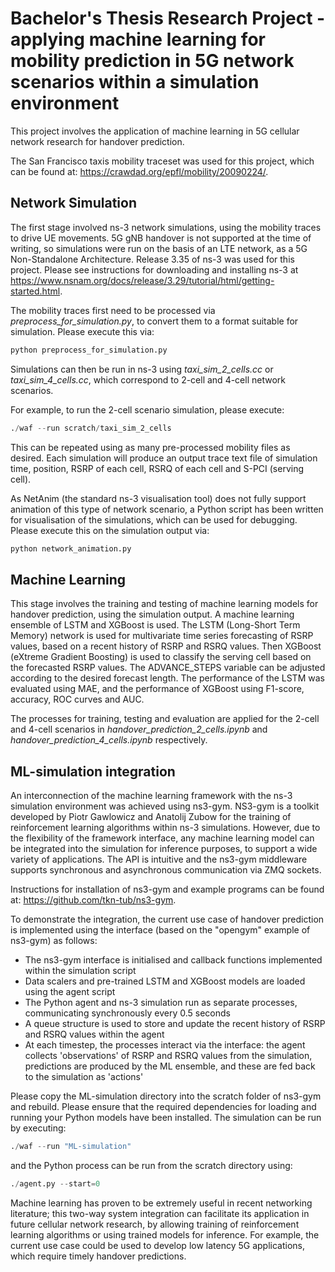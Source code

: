 ﻿# Bachelor's Thesis Research Project - applying machine learning for mobility prediction in 5G network scenarios within a simulation environment


This project involves the application of machine learning in 5G cellular network research for handover prediction.

The San Francisco taxis mobility traceset was used for this project, which can be found at: https://crawdad.org/epfl/mobility/20090224/.

## Network Simulation

The first stage involved ns-3 network simulations, using the mobility traces to drive UE movements. 5G gNB handover is not supported at the time of writing, so simulations were run on the basis of an LTE network, as a 5G Non-Standalone Architecture. Release 3.35 of ns-3 was used for this project. Please see instructions for downloading and installing ns-3 at https://www.nsnam.org/docs/release/3.29/tutorial/html/getting-started.html.

The mobility traces first need to be processed via _preprocess_for_simulation.py_, to convert them to a format suitable for simulation. Please execute this via:

```Python
python preprocess_for_simulation.py
```

Simulations can then be run in ns-3 using _taxi_sim_2_cells.cc_ or _taxi_sim_4_cells.cc_, which correspond to 2-cell and 4-cell network scenarios.

For example, to run the 2-cell scenario simulation, please execute:

```Python
./waf --run scratch/taxi_sim_2_cells
```

This can be repeated using as many pre-processed mobility files as desired. Each simulation will produce an output trace text file of simulation time, position, RSRP of each cell, RSRQ of each cell and S-PCI (serving cell).

As NetAnim (the standard ns-3 visualisation tool) does not fully support animation of this type of network scenario, a Python script has been written for visualisation of the simulations, which can be used for debugging. Please execute this on the simulation output via:

```Python
python network_animation.py
```
## Machine Learning

This stage involves the training and testing of machine learning models for handover prediction, using the simulation output. A machine learning ensemble of LSTM and XGBoost is used. The LSTM (Long-Short Term Memory) network is used for multivariate time series forecasting of RSRP values, based on a recent history of RSRP and RSRQ values. Then XGBoost (eXtreme Gradient Boosting) is used to classify the serving cell based on the forecasted RSRP values. The ADVANCE_STEPS variable can be adjusted according to the desired forecast length. The performance of the LSTM was evaluated using MAE, and the performance of XGBoost using F1-score, accuracy, ROC curves and AUC.

The processes for training, testing and evaluation are applied for the 2-cell and 4-cell scenarios in _handover_prediction_2_cells.ipynb_ and _handover_prediction_4_cells.ipynb_ respectively.

## ML-simulation integration

An interconnection of the machine learning framework with the ns-3 simulation environment was achieved using ns3-gym. NS3-gym is a toolkit developed by Piotr Gawlowicz and Anatolij Zubow for the training of reinforcement learning algorithms within ns-3 simulations. However, due to the flexibility of the framework interface, any machine learning model can be integrated into the simulation for inference purposes, to support a wide variety of applications. The API is intuitive and the ns3-gym middleware supports synchronous and asynchronous communication via ZMQ sockets.

Instructions for installation of ns3-gym and example programs can be found at: https://github.com/tkn-tub/ns3-gym.

To demonstrate the integration, the current use case of handover prediction is implemented using the interface (based on the "opengym" example of ns3-gym) as follows:

* The ns3-gym interface is initialised and callback functions implemented within the simulation script
* Data scalers and pre-trained LSTM and XGBoost models are loaded using the agent script
* The Python agent and ns-3 simulation run as separate processes, communicating synchronously every 0.5 seconds
* A queue structure is used to store and update the recent history of RSRP and RSRQ values within the agent
* At each timestep, the processes interact via the interface: the agent collects 'observations' of RSRP and RSRQ values from the simulation, predictions are produced by the ML ensemble, and these are fed back to the simulation as 'actions'

Please copy the ML-simulation directory into the scratch folder of ns3-gym and rebuild. Please ensure that the required dependencies for loading and running your Python models have been installed. The simulation can be run by executing:

```Python
./waf --run "ML-simulation"
```

and the Python process can be run from the scratch directory using:

```Python
./agent.py --start=0
```

Machine learning has proven to be extremely useful in recent networking literature; this two-way system integration can facilitate its application in future cellular network research, by allowing training of reinforcement learning algorithms or using trained models for inference. For example, the current use case could be used to develop low latency 5G applications, which require timely handover predictions.
